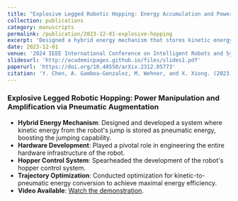 ```yaml
---
title: "Explosive Legged Robotic Hopping: Energy Accumulation and Power Amplification via Pneumatic Augmentation"
collection: publications
category: manuscripts
permalink: /publication/2023-12-01-explosive-hopping
excerpt: 'Designed a hybrid energy mechanism that stores kinetic energy as pneumatic energy to enhance jumping performance.'
date: 2023-12-01
venue: '2024 IEEE International Conference on Intelligent Robots and Systems (IROS), Abu Dhabi'
slidesurl: 'http://academicpages.github.io/files/slides1.pdf'
paperurl: 'https://doi.org/10.48550/arXiv.2312.05773'
citation: 'Y. Chen, A. Gamboa-Gonzalez, M. Wehner, and X. Xiong. (2023). &quot;Explosive Legged Robotic Hopping: Energy Accumulation and Power Amplification via Pneumatic Augmentation.&quot; <i>2024 IEEE International Conference on Intelligent Robots and Systems (IROS), Abu Dhabi</i>. arXiv:2312.05773 [cs.RO].'
---
```


### Explosive Legged Robotic Hopping: Power Manipulation and Amplification via Pneumatic Augmentation
- **Hybrid Energy Mechanism**: Designed and developed a system where kinetic energy from the robot's jump is stored as pneumatic energy, boosting the jumping capability.
- **Hardware Development**: Played a pivotal role in engineering the entire hardware infrastructure of the robot.
- **Hopper Control System**: Spearheaded the development of the robot's hopper control system.
- **Trajectory Optimization**: Conducted optimization for kinetic-to-pneumatic energy conversion to achieve maximal energy efficiency.
- **Video Available**: [Watch the demonstration](https://youtu.be/JObkOIaiOqE?si=GrjfINlKFIQjVoe1).
